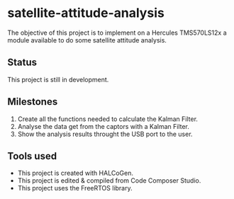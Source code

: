 # satellite-attitude-analysis

The objective of this project is to implement on a Hercules TMS570LS12x a module available to do some satellite attitude analysis.

## Status
This project is still in development.

## Milestones
1.  Create all the functions needed to calculate the Kalman Filter.
2.  Analyse the data get from the captors with a Kalman Filter.
3.  Show the analysis results throught the USB port to the user.

## Tools used 
-  This project is created with HALCoGen.
-  This project is edited & compiled from Code Composer Studio. 
-  This project uses the FreeRTOS library.
